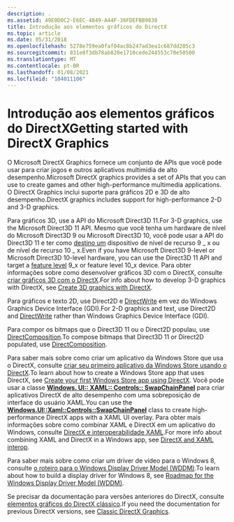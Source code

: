 ```yaml
---
description: .
ms.assetid: 49E0D0C2-E6EC-4849-A44F-36FDEFBB9838
title: Introdução aos elementos gráficos do DirectX
ms.topic: article
ms.date: 05/31/2018
ms.openlocfilehash: 5278e759ea0faf04ac8b247ad3ea1c687dd205c3
ms.sourcegitcommit: 831e8f3db78ab820e1710cede244553c70e50500
ms.translationtype: MT
ms.contentlocale: pt-BR
ms.lasthandoff: 01/08/2021
ms.locfileid: "104011106"
---
```

# <a name="getting-started-with-directx-graphics"></a><span data-ttu-id="bab31-103">Introdução aos elementos gráficos do DirectX</span><span class="sxs-lookup"><span data-stu-id="bab31-103">Getting started with DirectX Graphics</span></span>

<span data-ttu-id="bab31-104">O Microsoft DirectX Graphics fornece um conjunto de APIs que você pode usar para criar jogos e outros aplicativos multimídia de alto desempenho.</span><span class="sxs-lookup"><span data-stu-id="bab31-104">Microsoft DirectX graphics provides a set of APIs that you can use to create games and other high-performance multimedia applications.</span></span> <span data-ttu-id="bab31-105">O DirectX Graphics inclui suporte para gráficos 2D e 3D de alto desempenho.</span><span class="sxs-lookup"><span data-stu-id="bab31-105">DirectX graphics includes support for high-performance 2-D and 3-D graphics.</span></span>

<span data-ttu-id="bab31-106">Para gráficos 3D, use a API do Microsoft Direct3D 11.</span><span class="sxs-lookup"><span data-stu-id="bab31-106">For 3-D graphics, use the Microsoft Direct3D 11 API.</span></span> <span data-ttu-id="bab31-107">Mesmo que você tenha um hardware de nível do Microsoft Direct3D 9 ou Microsoft Direct3D 10, você pode usar a API do Direct3D 11 e ter como [destino um](/windows/desktop/direct3d11/overviews-direct3d-11-devices-downlevel-intro) dispositivo de nível de recurso 9 \_ x ou de nível de recurso 10 \_ x.</span><span class="sxs-lookup"><span data-stu-id="bab31-107">Even if you have Microsoft Direct3D 9-level or Microsoft Direct3D 10-level hardware, you can use the Direct3D 11 API and target a [feature level](/windows/desktop/direct3d11/overviews-direct3d-11-devices-downlevel-intro) 9\_x or feature level 10\_x device.</span></span> <span data-ttu-id="bab31-108">Para obter informações sobre como desenvolver gráficos 3D com o DirectX, consulte [criar gráficos 3D com o DirectX](/previous-versions/windows/apps/hh465137(v=win.10)
).</span><span class="sxs-lookup"><span data-stu-id="bab31-108">For info about how to develop 3-D graphics with DirectX, see [Create 3D graphics with DirectX](/previous-versions/windows/apps/hh465137(v=win.10)
).</span></span>

<span data-ttu-id="bab31-109">Para gráficos e texto 2D, use Direct2D e [DirectWrite](./directwrite/direct-write-portal.md) em vez do Windows Graphics Device Interface (GDI).</span><span class="sxs-lookup"><span data-stu-id="bab31-109">For 2-D graphics and text, use Direct2D and [DirectWrite](./directwrite/direct-write-portal.md) rather than Windows Graphics Device Interface (GDI).</span></span>

<span data-ttu-id="bab31-110">Para compor os bitmaps que o Direct3D 11 ou o Direct2D populau, use [DirectComposition](./directcomp/directcomposition-portal.md).</span><span class="sxs-lookup"><span data-stu-id="bab31-110">To compose bitmaps that Direct3D 11 or Direct2D populated, use [DirectComposition](./directcomp/directcomposition-portal.md).</span></span>

<span data-ttu-id="bab31-111">Para saber mais sobre como criar um aplicativo da Windows Store que usa o DirectX, consulte [criar seu primeiro aplicativo da Windows Store usando o DirectX](/previous-versions/windows/apps/br229580(v=win.10)
).</span><span class="sxs-lookup"><span data-stu-id="bab31-111">To learn about how to create a Windows Store app that uses DirectX, see [Create your first Windows Store app using DirectX](/previous-versions/windows/apps/br229580(v=win.10)
).</span></span> <span data-ttu-id="bab31-112">Você pode usar a classe [**Windows. UI:: XAML:: Controls:: SwapChainPanel**](/uwp/api/Windows.UI.Xaml.Controls.SwapChainPanel?view=winrt-19041) para criar aplicativos DirectX de alto desempenho com uma sobreposição de interface do usuário XAML.</span><span class="sxs-lookup"><span data-stu-id="bab31-112">You can use the [**Windows.UI::Xaml::Controls::SwapChainPanel**](/uwp/api/Windows.UI.Xaml.Controls.SwapChainPanel?view=winrt-19041) class to create high-performance DirectX apps with a XAML UI overlay.</span></span> <span data-ttu-id="bab31-113">Para obter mais informações sobre como combinar XAML e DirectX em um aplicativo do Windows, consulte [DirectX e interoperabilidade XAML](/previous-versions/windows/apps/hh825871(v=win.10)).</span><span class="sxs-lookup"><span data-stu-id="bab31-113">For more info about combining XAML and DirectX in a Windows app, see [DirectX and XAML interop](/previous-versions/windows/apps/hh825871(v=win.10)).</span></span>

<span data-ttu-id="bab31-114">Para saber mais sobre como criar um driver de vídeo para o Windows 8, consulte [o roteiro para o Windows Display Driver Model (WDDM)](/windows-hardware/drivers/display/roadmap-for-developing-drivers-for-the-windows-vista-display-driver-mo).</span><span class="sxs-lookup"><span data-stu-id="bab31-114">To learn about how to build a display driver for Windows 8, see [Roadmap for the Windows Display Driver Model (WDDM)](/windows-hardware/drivers/display/roadmap-for-developing-drivers-for-the-windows-vista-display-driver-mo).</span></span>

<span data-ttu-id="bab31-115">Se precisar da documentação para versões anteriores do DirectX, consulte [elementos gráficos do DirectX clássico](/windows/desktop/classic-directx-graphics).</span><span class="sxs-lookup"><span data-stu-id="bab31-115">If you need the documentation for previous DirectX versions, see [Classic DirectX Graphics](/windows/desktop/classic-directx-graphics).</span></span>


 

 
